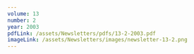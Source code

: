 ```yaml
---
volume: 13
number: 2
year: 2003
pdfLink: /assets/Newsletters/pdfs/13-2-2003.pdf
imageLink: /assets/Newsletters/images/newsletter-13-2.png
---
```

